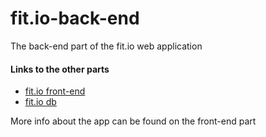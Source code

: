 # fit.io-back-end

The back-end part of the fit.io web application
#### Links to the other parts
* [fit.io front-end](https://github.com/ioiliakop/fit.io-front-end)
* [fit.io db](https://github.com/ioiliakop/fit.io-db)

More info about the app can be found on the front-end part
